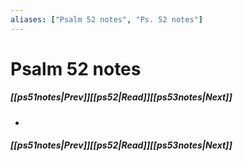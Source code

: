 ```yaml
---
aliases: ["Psalm 52 notes", "Ps. 52 notes"]
---
```

# Psalm 52 notes
##### <span class=arrow-left></span>[[ps51notes|Prev]]<span class=navigation-separator></span>[[ps52|Read]]<span class=navigation-separator></span>[[ps53notes|Next]]<span class=arrow-right></span>
- 
##### <span class=arrow-left></span>[[ps51notes|Prev]]<span class=navigation-separator></span>[[ps52|Read]]<span class=navigation-separator></span>[[ps53notes|Next]]<span class=arrow-right></span>